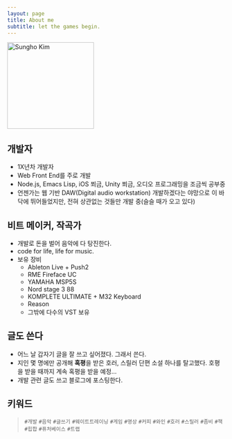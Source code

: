 ```yaml
---
layout: page
title: About me
subtitle: let the games begin.
---
```


<img src="/image/aboutme.png" alt="Sungho Kim" style="width:200px;"/>

## 개발자

- 1X년차 개발자
- Web Front End를 주로 개발
- Node.js, Emacs Lisp, iOS 쬐금, Unity 쬐금, 오디오 프로그래밍을 조금씩 공부중
- 언젠가는 웹 기반 DAW(Digital audio workstation) 개발하겠다는 야망으로 이 바닥에 뛰어들었지만, 전혀 상관없는 것들만 개발 중(슬슬 때가 오고 있다)

## 비트 메이커, 작곡가

- 개발로 돈을 벌어 음악에 다 탕진한다.
- code for life, life for music.
- 보유 장비
    - Ableton Live + Push2
    - RME Fireface UC
    - YAMAHA MSP5S
    - Nord stage 3 88
    - KOMPLETE ULTIMATE + M32 Keyboard
    - Reason
    - 그밖에 다수의 VST 보유

## 글도 쓴다

- 어느 날 갑자기 글을 잘 쓰고 싶어졌다. 그래서 쓴다. 
- 지인 몇 명에만 공개해 **혹평**을 받은 호러, 스릴러 단편 소설 하나를 탈고했다. 호평을 받을 때까지 계속 혹평을 받을 예정… 
- 개발 관련 글도 쓰고 블로그에 포스팅한다.

## 키워드

> `#개발` `#음악` `#글쓰기` `#웨이트트레이닝` `#게임` `#명상` `#커피` `#와인` `#호러` `#스릴러` `#좀비` `#책` `#힙합` `#퓨처베이스` `#트랩` 